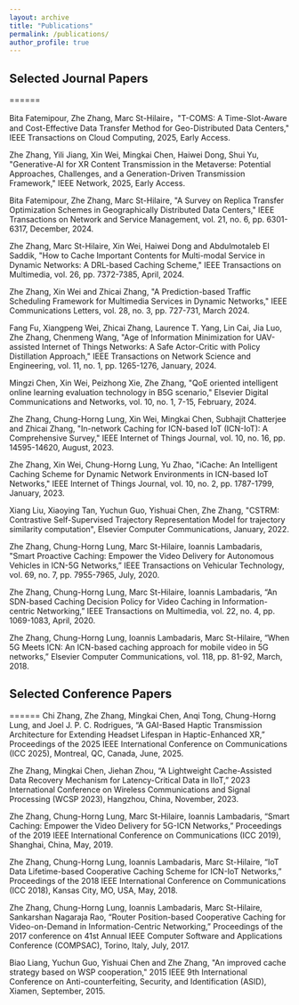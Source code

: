 ```yaml
---
layout: archive
title: "Publications"
permalink: /publications/
author_profile: true
---
```




## Selected Journal Papers
======

Bita Fatemipour, Zhe Zhang, Marc St-Hilaire，"T-COMS: A Time-Slot-Aware and Cost-Effective Data Transfer Method for Geo-Distributed Data Centers," IEEE Transactions on Cloud Computing, 2025, Early Access.

Zhe Zhang, Yili Jiang, Xin Wei, Mingkai Chen, Haiwei Dong, Shui Yu, "Generative-AI for XR Content Transmission in the Metaverse: Potential Approaches, Challenges, and a Generation-Driven Transmission Framework," IEEE Network, 2025, Early Access.

Bita Fatemipour, Zhe Zhang, Marc St-Hilaire, "A Survey on Replica Transfer Optimization Schemes in Geographically Distributed Data Centers," IEEE Transactions on Network and Service Management, vol. 21, no. 6, pp. 6301-6317, December, 2024.

Zhe Zhang, Marc St-Hilaire, Xin Wei, Haiwei Dong and Abdulmotaleb El Saddik, "How to Cache Important Contents for Multi-modal Service in Dynamic Networks: A DRL-based Caching Scheme," IEEE Transactions on Multimedia, vol. 26, pp. 7372-7385, April, 2024.

Zhe Zhang, Xin Wei and Zhicai Zhang, "A Prediction-based Traffic Scheduling Framework for Multimedia Services in Dynamic Networks," IEEE Communications Letters, vol. 28, no. 3, pp. 727-731, March 2024.

Fang Fu, Xiangpeng Wei, Zhicai Zhang, Laurence T. Yang, Lin Cai, Jia Luo, Zhe Zhang, Chenmeng Wang, "Age of Information Minimization for UAV-assisted Internet of Things Networks: A Safe Actor-Critic with Policy Distillation Approach," IEEE Transactions on Network Science and Engineering, vol. 11, no. 1, pp. 1265-1276, January, 2024.

Mingzi Chen, Xin Wei, Peizhong Xie, Zhe Zhang, "QoE oriented intelligent online learning evaluation technology in B5G scenario," Elsevier Digital Communications and Networks, vol. 10, no. 1, 7-15, February, 2024.

Zhe Zhang, Chung-Horng Lung, Xin Wei, Mingkai Chen, Subhajit Chatterjee and Zhicai Zhang, "In-network Caching for ICN-based IoT (ICN-IoT): A Comprehensive Survey," IEEE Internet of Things Journal, vol. 10, no. 16, pp. 14595-14620, August, 2023.

Zhe Zhang, Xin Wei, Chung-Horng Lung, Yu Zhao, "iCache: An Intelligent Caching Scheme for Dynamic Network Environments in ICN-based IoT Networks," IEEE Internet of Things Journal, vol. 10, no. 2, pp. 1787-1799, January, 2023.

Xiang Liu, Xiaoying Tan, Yuchun Guo, Yishuai Chen, Zhe Zhang, "CSTRM: Contrastive Self-Supervised Trajectory Representation Model for trajectory similarity computation", Elsevier Computer Communications, January, 2022.

Zhe Zhang, Chung-Horng Lung, Marc St-Hilaire, Ioannis Lambadaris, "Smart Proactive Caching: Empower the Video Delivery for Autonomous Vehicles in ICN-5G Networks,” IEEE Transactions on Vehicular Technology, vol. 69, no. 7, pp. 7955-7965, July, 2020.

Zhe Zhang, Chung-Horng Lung, Marc St-Hilaire, Ioannis Lambadaris, “An SDN-based Caching Decision Policy for Video Caching in Information-centric Networking,” IEEE Transactions on Multimedia, vol. 22, no. 4, pp. 1069-1083, April, 2020. 

Zhe Zhang, Chung-Horng Lung, Ioannis Lambadaris, Marc St-Hilaire, “When 5G Meets ICN: An ICN-based caching approach for mobile video in 5G networks,” Elsevier Computer Communications, vol. 118, pp. 81-92, March, 2018.

## Selected Conference Papers
======
Chi Zhang, Zhe Zhang, Mingkai Chen, Anqi Tong, Chung-Horng Lung, and Joel J. P. C. Rodrigues, “A GAI-Based Haptic Transmission Architecture for Extending Headset Lifespan in Haptic-Enhanced XR,” Proceedings of the 2025 IEEE International Conference on Communications (ICC 2025), Montreal, QC, Canada, June, 2025.

Zhe Zhang, Mingkai Chen, Jiehan Zhou, “A Lightweight Cache-Assisted Data Recovery Mechanism for Latency-Critical Data in IIoT,” 2023 International Conference on Wireless Communications and Signal Processing (WCSP 2023), Hangzhou, China, November, 2023.

Zhe Zhang, Chung-Horng Lung, Marc St-Hilaire, Ioannis Lambadaris, “Smart Caching: Empower the Video Delivery for 5G-ICN Networks,” Proceedings of the 2019 IEEE International Conference on Communications (ICC 2019), Shanghai, China, May, 2019.

Zhe Zhang, Chung-Horng Lung, Ioannis Lambadaris, Marc St-Hilaire, “IoT Data Lifetime-based Cooperative Caching Scheme for ICN-IoT Networks,” Proceedings of the 2018 IEEE International Conference on Communications (ICC 2018), Kansas City, MO, USA, May, 2018.

Zhe Zhang, Chung-Horng Lung, Ioannis Lambadaris, Marc St-Hilaire, Sankarshan Nagaraja Rao, “Router Position-based Cooperative Caching for Video-on-Demand in Information-Centric Networking,” Proceedings of the 2017 conference on 41st Annual IEEE Computer Software and Applications Conference (COMPSAC), Torino, Italy, July, 2017.

Biao Liang, Yuchun Guo, Yishuai Chen and Zhe Zhang, "An improved cache strategy based on WSP cooperation," 2015 IEEE 9th International Conference on Anti-counterfeiting, Security, and Identification (ASID), Xiamen, September, 2015.